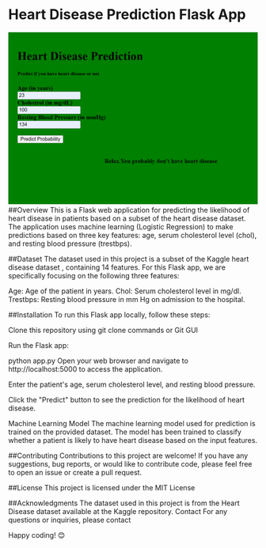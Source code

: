 # Heart Disease Prediction Flask App

![](/images/HeardiseasePrediction.png)
##Overview
This is a Flask web application for predicting the likelihood of heart disease in patients based on a subset of the heart disease dataset. The application uses machine learning (Logistic Regression) to make predictions based on three key features: age, serum cholesterol level (chol), and resting blood pressure (trestbps).

##Dataset
The dataset used in this project is a subset of the Kaggle heart disease dataset , containing 14 features. For this Flask app, we are specifically focusing on the following three features:

Age: Age of the patient in years.
Chol: Serum cholesterol level in mg/dl.
Trestbps: Resting blood pressure in mm Hg on admission to the hospital.

##Installation
To run this Flask app locally, follow these steps:

Clone this repository using git clone commands or Git GUI

Run the Flask app:

python app.py
Open your web browser and navigate to http://localhost:5000 to access the application.

Enter the patient's age, serum cholesterol level, and resting blood pressure.


Click the "Predict" button to see the prediction for the likelihood of heart disease.

Machine Learning Model
The machine learning model used for prediction is trained on the provided dataset. The model has been trained to classify whether a patient is likely to have heart disease based on the input features.

##Contributing
Contributions to this project are welcome! If you have any suggestions, bug reports, or would like to contribute code, please feel free to open an issue or create a pull request.

##License
This project is licensed under the MIT License

##Acknowledgments
The dataset used in this project is from the Heart Disease dataset available at the Kaggle repository.
Contact
For any questions or inquiries, please contact

Happy coding! 😊
